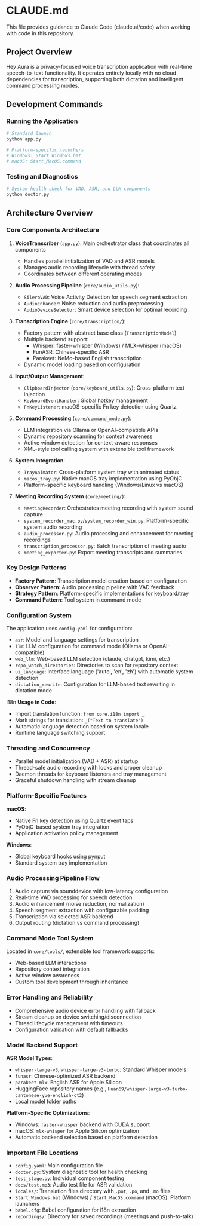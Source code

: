 # CLAUDE.md

This file provides guidance to Claude Code (claude.ai/code) when working with code in this repository.

## Project Overview

Hey Aura is a privacy-focused voice transcription application with real-time speech-to-text functionality. It operates entirely locally with no cloud dependencies for transcription, supporting both dictation and intelligent command processing modes.

## Development Commands

### Running the Application
```bash
# Standard launch
python app.py

# Platform-specific launchers
# Windows: Start_Windows.bat
# macOS: Start_MacOS.command
```

### Testing and Diagnostics
```bash
# System health check for VAD, ASR, and LLM components
python doctor.py
```

## Architecture Overview

### Core Components Architecture

1. **VoiceTranscriber** (`app.py`): Main orchestrator class that coordinates all components
   - Handles parallel initialization of VAD and ASR models
   - Manages audio recording lifecycle with thread safety
   - Coordinates between different operating modes

2. **Audio Processing Pipeline** (`core/audio_utils.py`):
   - `SileroVAD`: Voice Activity Detection for speech segment extraction
   - `AudioEnhancer`: Noise reduction and audio preprocessing
   - `AudioDeviceSelector`: Smart device selection for optimal recording

3. **Transcription Engine** (`core/transcription/`):
   - Factory pattern with abstract base class (`TranscriptionModel`)
   - Multiple backend support:
     - Whisper: faster-whisper (Windows) / MLX-whisper (macOS)
     - FunASR: Chinese-specific ASR
     - Parakeet: NeMo-based English transcription
   - Dynamic model loading based on configuration

4. **Input/Output Management**:
   - `ClipboardInjector` (`core/keyboard_utils.py`): Cross-platform text injection
   - `KeyboardEventHandler`: Global hotkey management
   - `FnKeyListener`: macOS-specific Fn key detection using Quartz

5. **Command Processing** (`core/command_mode.py`):
   - LLM integration via Ollama or OpenAI-compatible APIs
   - Dynamic repository scanning for context awareness
   - Active window detection for context-aware responses
   - XML-style tool calling system with extensible tool framework

6. **System Integration**:
   - `TrayAnimator`: Cross-platform system tray with animated status
   - `macos_tray.py`: Native macOS tray implementation using PyObjC
   - Platform-specific keyboard handling (Windows/Linux vs macOS)

7. **Meeting Recording System** (`core/meeting/`):
   - `MeetingRecorder`: Orchestrates meeting recording with system sound capture
   - `system_recorder_mac.py`/`system_recorder_win.py`: Platform-specific system audio recording
   - `audio_processor.py`: Audio processing and enhancement for meeting recordings
   - `transcription_processor.py`: Batch transcription of meeting audio
   - `meeting_exporter.py`: Export meeting transcripts and summaries

### Key Design Patterns

- **Factory Pattern**: Transcription model creation based on configuration
- **Observer Pattern**: Audio processing pipeline with VAD feedback
- **Strategy Pattern**: Platform-specific implementations for keyboard/tray
- **Command Pattern**: Tool system in command mode

### Configuration System

The application uses `config.yaml` for configuration:
- `asr`: Model and language settings for transcription
- `llm`: LLM configuration for command mode (Ollama or OpenAI-compatible)
- `web_llm`: Web-based LLM selection (claude, chatgpt, kimi, etc.)
- `repo_watch_directories`: Directories to scan for repository context
- `ui_language`: Interface language ('auto', 'en', 'zh') with automatic system detection
- `dictation_rewrite`: Configuration for LLM-based text rewriting in dictation mode

I18n
**Usage in Code**:
- Import translation function: `from core.i18n import _`
- Mark strings for translation: `_("Text to translate")`
- Automatic language detection based on system locale
- Runtime language switching support

### Threading and Concurrency

- Parallel model initialization (VAD + ASR) at startup
- Thread-safe audio recording with locks and proper cleanup
- Daemon threads for keyboard listeners and tray management
- Graceful shutdown handling with stream cleanup

### Platform-Specific Features

**macOS**:
- Native Fn key detection using Quartz event taps
- PyObjC-based system tray integration
- Application activation policy management

**Windows**:
- Global keyboard hooks using pynput
- Standard system tray implementation

### Audio Processing Pipeline Flow

1. Audio capture via sounddevice with low-latency configuration
2. Real-time VAD processing for speech detection
3. Audio enhancement (noise reduction, normalization)
4. Speech segment extraction with configurable padding
5. Transcription via selected ASR backend
6. Output routing (dictation vs command processing)

### Command Mode Tool System

Located in `core/tools/`, extensible tool framework supports:
- Web-based LLM interactions
- Repository context integration
- Active window awareness
- Custom tool development through inheritance

### Error Handling and Reliability

- Comprehensive audio device error handling with fallback
- Stream cleanup on device switching/disconnection
- Thread lifecycle management with timeouts
- Configuration validation with default fallbacks

### Model Backend Support

**ASR Model Types**:
- `whisper-large-v3`, `whisper-large-v3-turbo`: Standard Whisper models
- `funasr`: Chinese-optimized ASR backend
- `parakeet-mlx`: English ASR for Apple Silicon
- HuggingFace repository names (e.g., `Huan69/whisper-large-v3-turbo-cantonese-yue-english-ct2`)
- Local model folder paths

**Platform-Specific Optimizations**:
- Windows: `faster-whisper` backend with CUDA support
- macOS: `mlx-whisper` for Apple Silicon optimization
- Automatic backend selection based on platform detection

### Important File Locations

- `config.yaml`: Main configuration file
- `doctor.py`: System diagnostic tool for health checking
- `test_stage.py`: Individual component testing
- `docs/test.mp3`: Audio test file for ASR validation
- `locales/`: Translation files directory with `.pot`, `.po`, and `.mo` files
- `Start_Windows.bat` (Windows) / `Start_MacOS.command` (macOS): Platform launchers
- `babel.cfg`: Babel configuration for i18n extraction
- `recordings/`: Directory for saved recordings (meetings and push-to-talk)